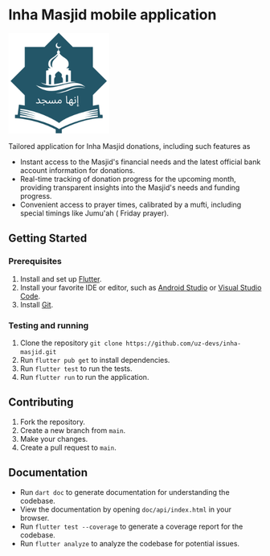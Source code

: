 # Inha Masjid mobile application

<img src="lib/assets/images/logo/app_icon_dark.png" width="200">

Tailored application for Inha Masjid donations, including such features as

* Instant access to the Masjid's financial needs and the latest official bank account information
  for donations.
* Real-time tracking of donation progress for the upcoming month, providing transparent insights
  into the Masjid's needs and funding progress.
* Convenient access to prayer times, calibrated by a mufti, including special timings like Jumu'ah (
  Friday prayer).

## Getting Started

### Prerequisites
1. Install and set up [Flutter](https://flutter.dev/docs/get-started/install).
2. Install your favorite IDE or editor, such as [Android Studio](https://developer.android.com/studio)
   or [Visual Studio Code](https://code.visualstudio.com/).
3. Install [Git](https://git-scm.com/downloads).

### Testing and running
1. Clone the repository `git clone https://github.com/uz-devs/inha-masjid.git`
2. Run `flutter pub get` to install dependencies.
3. Run `flutter test` to run the tests. 
4. Run `flutter run` to run the application.

## Contributing
1. Fork the repository.
2. Create a new branch from `main`.
3. Make your changes.
4. Create a pull request to `main`.

## Documentation
* Run `dart doc` to generate documentation for understanding the codebase.
* View the documentation by opening `doc/api/index.html` in your browser.
* Run `flutter test --coverage` to generate a coverage report for the codebase.
* Run `flutter analyze` to analyze the codebase for potential issues.
